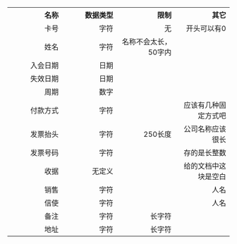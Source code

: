 <table>
  <tr>
    <th width="200" align="right">名称</th><th width="200" align="right">数据类型</th><th width="200" align="right">限制</th><th width="200" align="right">其它</th>
  </tr>
  <tr>
    <td widtd="200" align="right">卡号</td><td widtd="200" align="right">字符</td><td widtd="200" align="right">无</td><td widtd="200" align="right">开头可以有0</td>
  </tr>
  <tr>
    <td widtd="200" align="right">姓名</td><td widtd="200" align="right">字符</td><td widtd="200" align="right">名称不会太长，50字内</td><td widtd="200" align="right"></td>
  </tr>
  <tr>
    <td widtd="200" align="right">入会日期</td><td widtd="200" align="right">日期</td><td widtd="200" align="right"></td><td widtd="200" align="right"></td>
  </tr>
  <tr>
    <td widtd="200" align="right">失效日期</td><td widtd="200" align="right">日期</td><td widtd="200" align="right"></td><td widtd="200" align="right"></td>
  </tr>  
  <tr>
    <td widtd="200" align="right">周期</td><td widtd="200" align="right">数字</td><td widtd="200" align="right"></td><td widtd="200" align="right"></td>
  </tr>  
  <tr>
    <td widtd="200" align="right">付款方式</td><td widtd="200" align="right">字符</td><td widtd="200" align="right"></td><td widtd="200" align="right">应该有几种固定方式吧</td>
  </tr>  
  <tr>
    <td widtd="200" align="right">发票抬头</td><td widtd="200" align="right">字符</td><td widtd="200" align="right">250长度</td><td widtd="200" align="right">公司名称应该很长</td>
  </tr>  
  <tr>
    <td widtd="200" align="right">发票号码</td><td widtd="200" align="right">字符</td><td widtd="200" align="right"></td><td widtd="200" align="right">存的是长整数</td>
  </tr>  
  <tr>
    <td widtd="200" align="right">收据</td><td widtd="200" align="right">无定义</td><td widtd="200" align="right"></td><td widtd="200" align="right">给的文档中这块是空白</td>
  </tr>  
  <tr>
    <td widtd="200" align="right">销售</td><td widtd="200" align="right">字符</td><td widtd="200" align="right"></td><td widtd="200" align="right">人名</td>
  </tr>  
  <tr>
    <td widtd="200" align="right">信使</td><td widtd="200" align="right">字符</td><td widtd="200" align="right"></td><td widtd="200" align="right">人名</td>
  </tr>  
  <tr>
    <td widtd="200" align="right">备注</td><td widtd="200" align="right">字符</td><td widtd="200" align="right">长字符</td><td widtd="200" align="right"></td>
  </tr>  
  <tr>
    <td widtd="200" align="right">地址</td><td widtd="200" align="right">字符</td><td widtd="200" align="right">长字符</td><td widtd="200" align="right"></td>
  </tr>    
</table>
